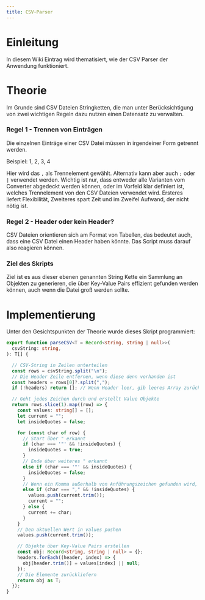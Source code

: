 ```yaml
---
title: CSV-Parser
---
```

# Einleitung

In diesem Wiki Eintrag wird thematisiert, wie der CSV Parser der Anwendung funktioniert.

# Theorie

Im Grunde sind CSV Dateien Stringketten, die man unter Berücksichtigung von zwei wichtigen Regeln dazu nutzen einen Datensatz zu verwalten.

### Regel 1 - Trennen von Einträgen

Die einzelnen Einträge einer CSV Datei müssen in irgendeiner Form getrennt werden.

Beispiel: 1, 2, 3, 4 

Hier wird das `,` als Trennelement gewählt. Alternativ kann aber auch `;` oder `|` verwendet werden. Wichtig ist nur, dass entweder alle Varianten vom Converter abgedeckt werden können, oder im Vorfeld klar definiert ist, welches Trennelement von den CSV Dateien verwendet wird. Ersteres liefert Flexibilität, Zweiteres spart Zeit und im Zweifel Aufwand, der nicht nötig ist. 

### Regel 2 - Header oder kein Header?

CSV Dateien orientieren sich am Format von Tabellen, das bedeutet auch, dass eine CSV Datei einen Header haben könnte. Das Script muss darauf also reagieren können.

### Ziel des Skripts

Ziel ist es aus dieser ebenen genannten String Kette ein Sammlung an Objekten zu generieren, die über Key-Value Pairs effizient gefunden werden können, auch wenn die Datei groß werden sollte. 

# Implementierung

Unter den Gesichtspunkten der Theorie wurde dieses Skript programmiert:

```typescript
export function parseCSV<T = Record<string, string | null>>(
  csvString: string,
): T[] {

  // CSV-String in Zeilen unterteilen
  const rows = csvString.split("\n");
  // Die Header Zeile entfernen, wenn diese denn vorhanden ist
  const headers = rows[0]?.split(",");
  if (!headers) return []; // Wenn Header leer, gib leeres Array zurück

  // Geht jedes Zeichen durch und erstellt Value Objekte
  return rows.slice(1).map((row) => {
    const values: string[] = [];
    let current = "";
    let insideQuotes = false;

    for (const char of row) {
      // Start über " erkannt
      if (char === '"' && !insideQuotes) {
        insideQuotes = true;
      } 
      // Ende über weiteres " erkannt
      else if (char === '"' && insideQuotes) {
        insideQuotes = false;
      } 
      // Wenn ein Komma außerhalb von Anführungszeichen gefunden wird, ist der aktuelle Wert abgeschlossen
      else if (char === "," && !insideQuotes) {
        values.push(current.trim());
        current = "";
      } else {
        current += char;
      }
    }
    // Den aktuellen Wert in values pushen
    values.push(current.trim());

    // Objekte über Key-Value Pairs erstellen
    const obj: Record<string, string | null> = {};
    headers.forEach((header, index) => {
      obj[header.trim()] = values[index] || null;
    });
    // Die Elemente zurückliefern
    return obj as T;
  });
}
```